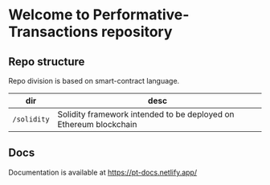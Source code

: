 # Welcome to Performative-Transactions repository

## Repo structure

Repo division is based on smart-contract language.

| dir |desc  |
|--|--|
|`/solidity`  | Solidity framework intended to be deployed on Ethereum blockchain |

## Docs

Documentation is available at https://pt-docs.netlify.app/